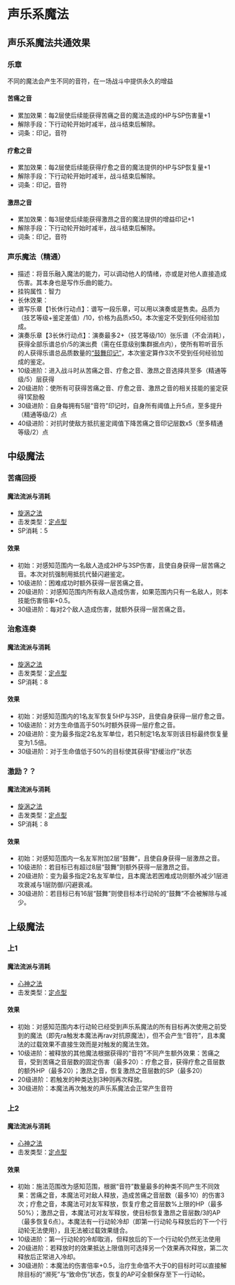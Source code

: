 # 声乐系魔法

## 声乐系魔法共通效果

### 乐章

不同的魔法会产生不同的音符，在一场战斗中提供永久的增益

#### 苦痛之音

* 累加效果：每2层使后续能获得苦痛之音的魔法造成的HP与SP伤害量+1
* 解除手段：下行动轮开始时减半，战斗结束后解除。
* 词条：印记，音符

#### 疗愈之音

* 累加效果：每2层使后续能获得疗愈之音的魔法提供的HP与SP恢复量+1
* 解除手段：下行动轮开始时减半，战斗结束后解除。
* 词条：印记，音符

#### 激昂之音

* 累加效果：每3层使后续能获得激昂之音的魔法提供的增益印记+1
* 解除手段：下行动轮开始时减半，战斗结束后解除。
* 词条：印记，音符

### 声乐魔法（精通）

* 描述：将音乐融入魔法的能力，可以调动他人的情绪，亦或是对他人直接造成伤害。其本身也是写作乐曲的能力。
* 挂钩属性：智力
* 长休效果：
* 谱写乐章【1长休行动点】：谱写一段乐章，可以用以演奏或是售卖。品质为（技艺等级+鉴定差值）/10，价格为品质x50。本次鉴定不受到任何经验加成。
* 演奏乐章【3长休行动点】：演奏最多2+（技艺等级/10）张乐谱（不会消耗），获得全部乐谱总价/5的演出费（需在任意级别集群据点内），使所有聆听音乐的人获得乐谱总品质数量的<a href="../../status/mark/#鼓舞印记" target="_blank">“鼓舞印记”</a>，本次鉴定算作3次不受到任何经验加成的鉴定。
* 10级进阶：进入战斗时从苦痛之音、疗愈之音、激昂之音选择共至多（精通等级/5）层获得
* 20级进阶：使所有可获得苦痛之音、疗愈之音、激昂之音的相关技能的鉴定获得1奖励骰
* 30级进阶：自身每拥有5层“音符”印记时，自身所有阈值上升5点，至多提升（精通等级/2）点
* 40级进阶：对抗时使敌方抵抗鉴定阈值下降苦痛之音印记层数x5（至多精通等级/2）点

## 中级魔法

### 苦痛回授

#### 魔法流派与消耗

* <a href="/rules/V4.x rules/8·magic/#旋涡之法" target="_blank">旋涡之法</a>
* 击发类型：<a href="/rules/V4.x rules/8·magic/#魔法的击发类型" target="_blank">定点型</a>
* SP消耗：5
#### 效果

* 初始：对感知范围内一名敌人造成2HP与3SP伤害，且使自身获得一层苦痛之音。本次对抗强制用抵抗代替闪避鉴定。
* 10级进阶：困难成功时额外获得一层苦痛之音。
* 20级进阶：对感知范围内所有敌人造成伤害，如果范围内只有一名敌人，则本技能伤害倍率+0.5。
* 30级进阶：每对2个敌人造成伤害，就额外获得一层苦痛之音。

### 治愈连奏

#### 魔法流派与消耗

* <a href="/rules/V4.x rules/8·magic/#旋涡之法" target="_blank">旋涡之法</a>
* 击发类型：<a href="/rules/V4.x rules/8·magic/#魔法的击发类型" target="_blank">定点型</a>
* SP消耗：8

#### 效果

* 初始：对感知范围内的1名友军恢复5HP与3SP，且使自身获得一层疗愈之音。
* 10级进阶：对方生命值高于50%时额外获得一层疗愈之音。
* 20级进阶：变为最多指定2名友军单位，若只制定1名友军则该目标最终恢复量变为1.5倍。
* 30级进阶：对于生命值低于50%的目标使其获得“舒缓治疗”状态

### 激励？？

#### 魔法流派与消耗

* <a href="/rules/V4.x rules/8·magic/#旋涡之法" target="_blank">旋涡之法</a>
* 击发类型：<a href="/rules/V4.x rules/8·magic/#魔法的击发类型" target="_blank">定点型</a>
* SP消耗：8

#### 效果

* 初始：对感知范围内一名友军附加2层“鼓舞”，且使自身获得一层激昂之音。
* 10级进阶：若目标已有超过8层“鼓舞”则额外获得一层激昂之音。
* 20级进阶：变为最多指定2名友军单位，且本魔法若困难成功则额外减少1层进攻衰减与1层防御/闪避衰减。
* 30级进阶：若目标已有16层“鼓舞”则使目标本行动轮的“鼓舞”不会被解除与减少。

## 上级魔法

### 上1

#### 魔法流派与消耗

* <a href="/rules/V4.x rules/8·magic/#心神之法" target="_blank">心神之法</a>
* 击发类型：<a href="/rules/V4.x rules/8·magic/#魔法的击发类型" target="_blank">定点型</a>

#### 效果

* 初始：对感知范围内本行动轮已经受到声乐系魔法的所有目标再次使用之前受到的魔法（即先ra触发本魔法再rav对抗原魔法），但不会产生“音符”，且本魔法的过载效果不直接生效而是对触发的魔法生效。
* 10级进阶：被释放的其他魔法根据获得的“音符”不同产生额外效果：苦痛之音，受到苦痛之音层数的固定伤害（最多20）：疗愈之音，获得疗愈之音层数的额外HP（最多20）；激昂之音，恢复激昂之音层数的SP（最多20）
* 20级进阶：若触发的种类达到3种则再次释放。
* 30级进阶：本魔法再次触发的声乐系魔法会正常产生音符

### 上2

#### 魔法流派与消耗

* <a href="/rules/V4.x rules/8·magic/#心神之法" target="_blank">心神之法</a>
* 击发类型：<a href="/rules/V4.x rules/8·magic/#魔法的击发类型" target="_blank">定点型</a>

#### 效果

* 初始：施法范围改为感知范围，根据“音符”数量最多的种类不同产生不同效果：苦痛之音，本魔法可对敌人释放，造成苦痛之音层数（最多10）的伤害3次；疗愈之音，本魔法可对友军释放，恢复疗愈之音层数%上限的HP（最多50%）；激昂之音，本魔法可对友军释放，使目标恢复激昂之音层数/3的AP（最多恢复6点）。本魔法有一行动轮冷却（即第一行动轮与释放后的下一个行动轮无法使用），且无法被过载效果缝合。
* 10级进阶：第一行动轮的冷却取消，但释放后的下一个行动轮仍然无法使用
* 20级进阶：若释放时的效果抵达上限值则可选择另一个效果再次释放，第二次释放后正常进入冷却。
* 30级进阶：本魔法的伤害倍率+0.5，治疗生命值不大于0的目标时可以直接解除目标的“濒死”与“致命伤”状态，恢复的AP可全额保存至下一行动轮。
